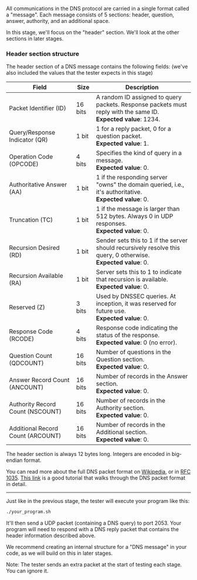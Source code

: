 All communications in the DNS protocol are carried in a single format called a "message". Each message consists of
5 sections: header, question, answer, authority, and an additional space.

In this stage, we'll focus on the "header" section. We'll look at the other sections in later stages.

### Header section structure

The header section of a DNS message contains the following fields: (we've also included the values that the tester expects in this stage)

| Field                             | Size    | Description                                                                                                            |
| ----------------------------------| ------- | ---------------------------------------------------------------------------------------------------------------------- |
| Packet Identifier (ID)            | 16 bits | A random ID assigned to query packets. Response packets must reply with the same ID. <br />**Expected value**: 1234.   |
| Query/Response Indicator (QR)     | 1 bit   | 1 for a reply packet, 0 for a question packet. <br />**Expected value**: 1.                                            |
| Operation Code (OPCODE)           | 4 bits  | Specifies the kind of query in a message. <br />**Expected value**: 0.                                                 |
| Authoritative Answer (AA)         | 1 bit   | 1 if the responding server "owns" the domain queried, i.e., it's authoritative. <br />**Expected value**: 0.           |
| Truncation (TC)                   | 1 bit   | 1 if the message is larger than 512 bytes. Always 0 in UDP responses. <br />**Expected value**: 0.                     |
| Recursion Desired (RD)            | 1 bit   | Sender sets this to 1 if the server should recursively resolve this query, 0 otherwise. <br />**Expected value**: 0.   |
| Recursion Available (RA)          | 1 bit   | Server sets this to 1 to indicate that recursion is available. <br />**Expected value**: 0.                            |
| Reserved (Z)                      | 3 bits  | Used by DNSSEC queries. At inception, it was reserved for future use. <br />**Expected value**: 0.                     |
| Response Code (RCODE)             | 4 bits  | Response code indicating the status of the response. <br />**Expected value**: 0 (no error).                           |
| Question Count (QDCOUNT)          | 16 bits | Number of questions in the Question section. <br />**Expected value**: 0.                                              |
| Answer Record Count (ANCOUNT)     | 16 bits | Number of records in the Answer section. <br />**Expected value**: 0.                                                  |
| Authority Record Count (NSCOUNT)  | 16 bits | Number of records in the Authority section. <br />**Expected value**: 0.                                               |
| Additional Record Count (ARCOUNT) | 16 bits | Number of records in the Additional section. <br />**Expected value**: 0.                                              |

The header section is always 12 bytes long. Integers are encoded in big-endian format.

You can read more about the full DNS packet format on [Wikipedia](https://en.wikipedia.org/wiki/Domain_Name_System#DNS_message_format), or
in [RFC 1035](https://tools.ietf.org/html/rfc1035#section-4.1). [This link](https://github.com/EmilHernvall/dnsguide/blob/b52da3b32b27c81e5c6729ac14fe01fef8b1b593/chapter1.md)
is a good tutorial that walks through the DNS packet format in detail.

---

Just like in the previous stage, the tester will execute your program like this:

```bash
./your_program.sh
```

It'll then send a UDP packet (containing a DNS query) to port 2053. Your program will need to respond with
a DNS reply packet that contains the header information described above.

We recommend creating an internal structure for a "DNS message" in your code, as we will build on this in later stages.

Note: The tester sends an extra packet at the start of testing each stage. You can ignore it.